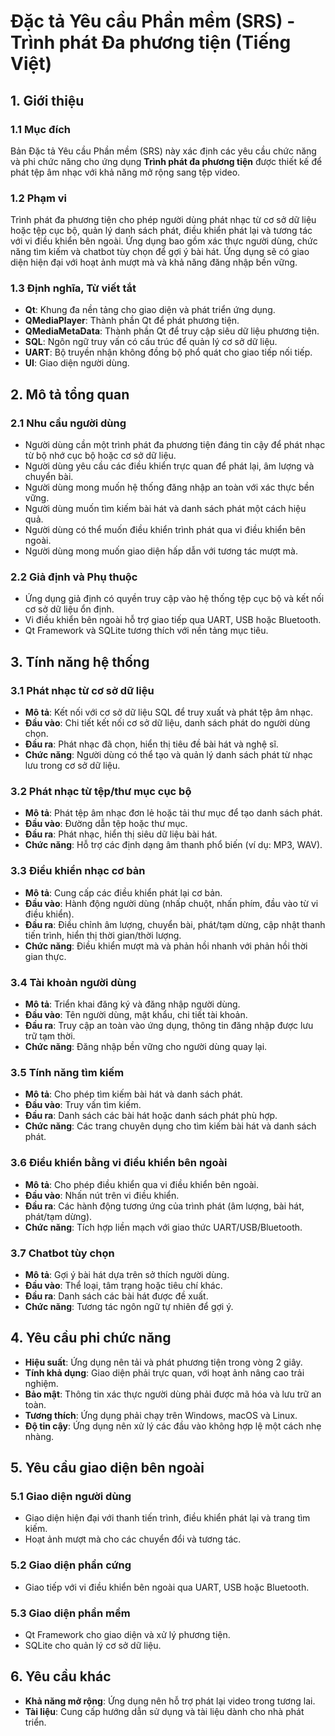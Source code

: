 # Đặc tả Yêu cầu Phần mềm (SRS) - Trình phát Đa phương tiện (Tiếng Việt)

## 1. Giới thiệu

### 1.1 Mục đích

Bản Đặc tả Yêu cầu Phần mềm (SRS) này xác định các yêu cầu chức năng và phi chức năng cho ứng dụng **Trình phát đa phương tiện** được thiết kế để phát tệp âm nhạc với khả năng mở rộng sang tệp video.

### 1.2 Phạm vi

Trình phát đa phương tiện cho phép người dùng phát nhạc từ cơ sở dữ liệu hoặc tệp cục bộ, quản lý danh sách phát, điều khiển phát lại và tương tác với vi điều khiển bên ngoài. Ứng dụng bao gồm xác thực người dùng, chức năng tìm kiếm và chatbot tùy chọn để gợi ý bài hát. Ứng dụng sẽ có giao diện hiện đại với hoạt ảnh mượt mà và khả năng đăng nhập bền vững.

### 1.3 Định nghĩa, Từ viết tắt

- **Qt**: Khung đa nền tảng cho giao diện và phát triển ứng dụng.
- **QMediaPlayer**: Thành phần Qt để phát phương tiện.
- **QMediaMetaData**: Thành phần Qt để truy cập siêu dữ liệu phương tiện.
- **SQL**: Ngôn ngữ truy vấn có cấu trúc để quản lý cơ sở dữ liệu.
- **UART**: Bộ truyền nhận không đồng bộ phổ quát cho giao tiếp nối tiếp.
- **UI**: Giao diện người dùng.

## 2. Mô tả tổng quan

### 2.1 Nhu cầu người dùng

- Người dùng cần một trình phát đa phương tiện đáng tin cậy để phát nhạc từ bộ nhớ cục bộ hoặc cơ sở dữ liệu.
- Người dùng yêu cầu các điều khiển trực quan để phát lại, âm lượng và chuyển bài.
- Người dùng mong muốn hệ thống đăng nhập an toàn với xác thực bền vững.
- Người dùng muốn tìm kiếm bài hát và danh sách phát một cách hiệu quả.
- Người dùng có thể muốn điều khiển trình phát qua vi điều khiển bên ngoài.
- Người dùng mong muốn giao diện hấp dẫn với tương tác mượt mà.

### 2.2 Giả định và Phụ thuộc

- Ứng dụng giả định có quyền truy cập vào hệ thống tệp cục bộ và kết nối cơ sở dữ liệu ổn định.
- Vi điều khiển bên ngoài hỗ trợ giao tiếp qua UART, USB hoặc Bluetooth.
- Qt Framework và SQLite tương thích với nền tảng mục tiêu.

## 3. Tính năng hệ thống

### 3.1 Phát nhạc từ cơ sở dữ liệu

- **Mô tả**: Kết nối với cơ sở dữ liệu SQL để truy xuất và phát tệp âm nhạc.
- **Đầu vào**: Chi tiết kết nối cơ sở dữ liệu, danh sách phát do người dùng chọn.
- **Đầu ra**: Phát nhạc đã chọn, hiển thị tiêu đề bài hát và nghệ sĩ.
- **Chức năng**: Người dùng có thể tạo và quản lý danh sách phát từ nhạc lưu trong cơ sở dữ liệu.

### 3.2 Phát nhạc từ tệp/thư mục cục bộ

- **Mô tả**: Phát tệp âm nhạc đơn lẻ hoặc tải thư mục để tạo danh sách phát.
- **Đầu vào**: Đường dẫn tệp hoặc thư mục.
- **Đầu ra**: Phát nhạc, hiển thị siêu dữ liệu bài hát.
- **Chức năng**: Hỗ trợ các định dạng âm thanh phổ biến (ví dụ: MP3, WAV).

### 3.3 Điều khiển nhạc cơ bản

- **Mô tả**: Cung cấp các điều khiển phát lại cơ bản.
- **Đầu vào**: Hành động người dùng (nhấp chuột, nhấn phím, đầu vào từ vi điều khiển).
- **Đầu ra**: Điều chỉnh âm lượng, chuyển bài, phát/tạm dừng, cập nhật thanh tiến trình, hiển thị thời gian/thời lượng.
- **Chức năng**: Điều khiển mượt mà và phản hồi nhanh với phản hồi thời gian thực.

### 3.4 Tài khoản người dùng

- **Mô tả**: Triển khai đăng ký và đăng nhập người dùng.
- **Đầu vào**: Tên người dùng, mật khẩu, chi tiết tài khoản.
- **Đầu ra**: Truy cập an toàn vào ứng dụng, thông tin đăng nhập được lưu trữ tạm thời.
- **Chức năng**: Đăng nhập bền vững cho người dùng quay lại.

### 3.5 Tính năng tìm kiếm

- **Mô tả**: Cho phép tìm kiếm bài hát và danh sách phát.
- **Đầu vào**: Truy vấn tìm kiếm.
- **Đầu ra**: Danh sách các bài hát hoặc danh sách phát phù hợp.
- **Chức năng**: Các trang chuyên dụng cho tìm kiếm bài hát và danh sách phát.

### 3.6 Điều khiển bằng vi điều khiển bên ngoài

- **Mô tả**: Cho phép điều khiển qua vi điều khiển bên ngoài.
- **Đầu vào**: Nhấn nút trên vi điều khiển.
- **Đầu ra**: Các hành động tương ứng của trình phát (âm lượng, bài hát, phát/tạm dừng).
- **Chức năng**: Tích hợp liền mạch với giao thức UART/USB/Bluetooth.

### 3.7 Chatbot tùy chọn

- **Mô tả**: Gợi ý bài hát dựa trên sở thích người dùng.
- **Đầu vào**: Thể loại, tâm trạng hoặc tiêu chí khác.
- **Đầu ra**: Danh sách các bài hát được đề xuất.
- **Chức năng**: Tương tác ngôn ngữ tự nhiên để gợi ý.

## 4. Yêu cầu phi chức năng

- **Hiệu suất**: Ứng dụng nên tải và phát phương tiện trong vòng 2 giây.
- **Tính khả dụng**: Giao diện phải trực quan, với hoạt ảnh nâng cao trải nghiệm.
- **Bảo mật**: Thông tin xác thực người dùng phải được mã hóa và lưu trữ an toàn.
- **Tương thích**: Ứng dụng phải chạy trên Windows, macOS và Linux.
- **Độ tin cậy**: Ứng dụng nên xử lý các đầu vào không hợp lệ một cách nhẹ nhàng.

## 5. Yêu cầu giao diện bên ngoài

### 5.1 Giao diện người dùng

- Giao diện hiện đại với thanh tiến trình, điều khiển phát lại và trang tìm kiếm.
- Hoạt ảnh mượt mà cho các chuyển đổi và tương tác.

### 5.2 Giao diện phần cứng

- Giao tiếp với vi điều khiển bên ngoài qua UART, USB hoặc Bluetooth.

### 5.3 Giao diện phần mềm

- Qt Framework cho giao diện và xử lý phương tiện.
- SQLite cho quản lý cơ sở dữ liệu.

## 6. Yêu cầu khác

- **Khả năng mở rộng**: Ứng dụng nên hỗ trợ phát lại video trong tương lai.
- **Tài liệu**: Cung cấp hướng dẫn sử dụng và tài liệu dành cho nhà phát triển.
